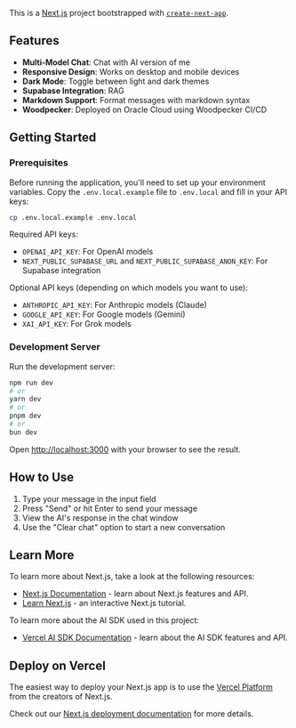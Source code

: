 This is a [Next.js](https://nextjs.org) project bootstrapped with [`create-next-app`](https://nextjs.org/docs/app/api-reference/cli/create-next-app).

## Features

- **Multi-Model Chat**: Chat with AI version of me
- **Responsive Design**: Works on desktop and mobile devices
- **Dark Mode**: Toggle between light and dark themes
- **Supabase Integration**: RAG
- **Markdown Support**: Format messages with markdown syntax
- **Woodpecker**: Deployed on Oracle Cloud using Woodpecker CI/CD

## Getting Started

### Prerequisites

Before running the application, you'll need to set up your environment variables. Copy the `.env.local.example` file to `.env.local` and fill in your API keys:

```bash
cp .env.local.example .env.local
```

Required API keys:
- `OPENAI_API_KEY`: For OpenAI models
- `NEXT_PUBLIC_SUPABASE_URL` and `NEXT_PUBLIC_SUPABASE_ANON_KEY`: For Supabase integration

Optional API keys (depending on which models you want to use):
- `ANTHROPIC_API_KEY`: For Anthropic models (Claude)
- `GOOGLE_API_KEY`: For Google models (Gemini)
- `XAI_API_KEY`: For Grok models

### Development Server

Run the development server:

```bash
npm run dev
# or
yarn dev
# or
pnpm dev
# or
bun dev
```

Open [http://localhost:3000](http://localhost:3000) with your browser to see the result.

## How to Use

1. Type your message in the input field
2. Press "Send" or hit Enter to send your message
3. View the AI's response in the chat window
4. Use the "Clear chat" option to start a new conversation

## Learn More

To learn more about Next.js, take a look at the following resources:

- [Next.js Documentation](https://nextjs.org/docs) - learn about Next.js features and API.
- [Learn Next.js](https://nextjs.org/learn) - an interactive Next.js tutorial.

To learn more about the AI SDK used in this project:
- [Vercel AI SDK Documentation](https://sdk.vercel.ai/docs) - learn about the AI SDK features and API.

## Deploy on Vercel

The easiest way to deploy your Next.js app is to use the [Vercel Platform](https://vercel.com/new?utm_medium=default-template&filter=next.js&utm_source=create-next-app&utm_campaign=create-next-app-readme) from the creators of Next.js.

Check out our [Next.js deployment documentation](https://nextjs.org/docs/app/building-your-application/deploying) for more details.
